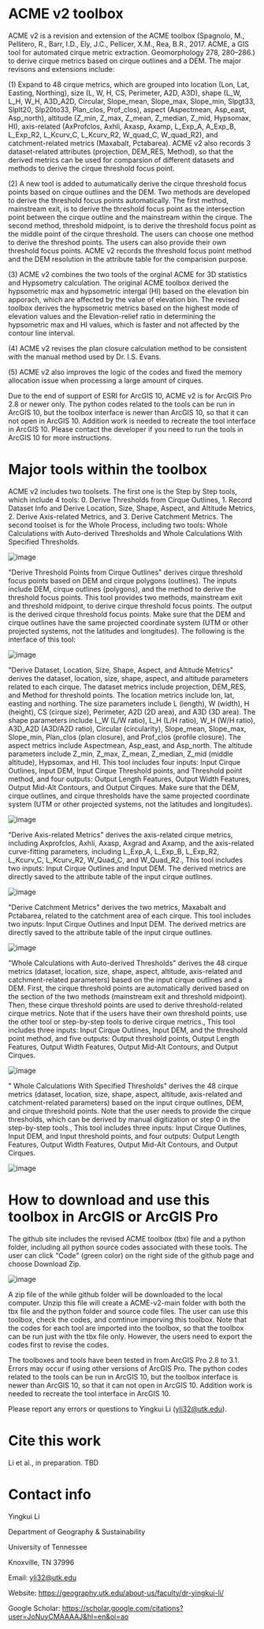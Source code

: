 # ACME v2 toolbox
ACME v2 is a revision and extension of the ACME toolbox (Spagnolo, M., Pellitero, R., Barr, I.D., Ely, J.C., Pellicer, X.M., Rea, B.R., 2017. ACME, a GIS tool for automated cirque metric extraction. Geomorphology 278, 280–286.) to derive cirque metrics based on cirque outlines and a DEM. The major revisons and extensions include:

(1) Expand to 48 cirque metrics, which are grouped into location (Lon, Lat, Easting, Northing), size (L, W, H, CS, Perimeter, A2D, A3D), shape (L_W, L_H, W_H, A3D_A2D, Circular, Slope_mean, Slope_max, Slope_min, Slpgt33, Slplt20, Slp20to33, Plan_clos, Prof_clos), aspect (Aspectmean, Asp_east, Asp_north), altitude (Z_min, Z_max, Z_mean, Z_median, Z_mid, Hypsomax, HI), axis-related (AxProfclos, Axhli, Axasp, Axamp, L_Exp_A, A_Exp_B, L_Exp_R2, L_Kcurv_C, L_Kcurv_R2, W_quad_C, W_quad_R2), and catchment-related metrics (Maxabalt, Pctabarea). ACME v2 also records 3 dataset-related attributes (projection, DEM_RES, Method), so that the derived metrics can be used for comparsion of different datasets and methods to derive the cirque threshold focus point.  

(2) A new tool is added to autumatically derive the cirque threshold focus points based on cirque outlines and the DEM. Two methods are developed to derive the threshold focus points automatically. The first method, mainstream exit, is to derive the threshold focus point as the intersection point between the cirque outline and the mainstream within the cirque. The second method, threshold midpoint, is to derive the threshold focus point as the middle point of the cirque threshold. The users can choose one method to derive the threshod points. The users can also provide their own threshold focus points. ACME v2 records the threshold focus point method and the DEM resolution in the attribute table for the comparision purpose.
  
(3) ACME v2 combines the two tools of the orginal ACME for 3D statistics and Hypsometry calculation. The original ACME toolbox derived the hypsometric max and hypsometric intergal (HI) based on the elevation bin
apporach, which are affected by the value of elevation bin. The revised toolbox derives the hypsometric metrics based on the highest mode of elevation values and the Elevation-relief ratio 
in determining the hypsometric max and HI values, which is faster and not affected by the contour line interval.

(4) ACME v2 revises the plan closure calculation method to be consistent with the manual method used by Dr. I.S. Evans.

(5) ACME v2 also improves the logic of the codes and fixed the memory allocation issue when processing a large amount of cirques.

Due to the end of support of ESRI for ArcGIS 10, ACME v2 is for ArcGIS Pro 2.8 or newer only. The python codes related to the tools can be run in ArcGIS 10, but the toolbox interface is newer than ArcGIS 10, so that it can not open in ArcGIS 10. Addition work is needed to recreate the tool interface in ArcGIS 10. Please contact the developer if you need to run the tools in ArcGIS 10 for more instructions.

# Major tools within the toolbox
ACME v2 includes two toolsets. The first one is the Step by Step tools, which include 4 tools: 0. Derive Thresholds from Cirque Outlines, 1. Record Dataset Info and Derive Location, Size, Shape, Aspect, and Altitude Metrics, 2. Derive Axis-related Metrics, and 3. Derive Catchment Metrics. The second toolset is for the Whole Process, including two tools: Whole Calculations with Auto-derived Thresholds and Whole Calculations With Specified Thresholds.

![image](https://github.com/yingkui2003/ACME-v2/assets/24683137/0187cfea-ef77-43a3-b2ed-248abd4ba4db)


"Derive Threshold Points from Cirque Outlines" derives cirque threshold focus points based on DEM and cirque polygons (outlines). The inputs include DEM, cirque outlines (polygons), and the method to derive the threshold focus points. This tool provides two methods, mainstream exit and threshold midpoint, to derive cirque threshold focus points. The output is the derived cirque threshold focus points. Make sure that the DEM and cirque outlines have the same projected coordinate system (UTM or other projected systems, not the latitudes and longitudes). The following is the interface of this tool:

![image](https://github.com/yingkui2003/ACME-v2/assets/24683137/1dd0d969-6210-4e62-8772-2251ae76faaa)




"Derive Dataset, Location, Size, Shape, Aspect, and Altitude Metrics" derives the dataset, location, size, shape, aspect, and altitude parameters related to each cirque. The dataset metrics include projection, DEM_RES, and Method for threshold points. The location metrics include lon, lat, easting and northing. The size parameters include L (length), W (width), H (height), CS (cirque size), Perimeter, A2D (2D area), and A3D (3D area). The shape parameters include L_W (L/W ratio), L_H (L/H ratio), W_H (W/H ratio), A3D_A2D (A3D/A2D ratio), Circular (circularity), Slope_mean, Slope_max, Slope_min, Plan_clos (plan closure), and Prof_clos (profile closure). The aspect metrics include Aspectmean, Asp_east, and Asp_north. The altitude parameters include Z_min, Z_max, Z_mean, Z_median, Z_mid (middle altitude), Hypsomax, and HI. This tool includes four inputs: Input Cirque Outlines, Input DEM, Input Cirque Threshold points, and Threshold point method, and four outputs: Output Length Features, Output Width Features, Output Mid-Alt Contours, and Output Cirques. Make sure that the DEM, cirque outlines, and cirque thresholds have the same projected coordinate system (UTM or other projected systems, not the latitudes and longitudes).

![image](https://github.com/yingkui2003/ACME-v2/assets/24683137/1ace55de-07bc-4e54-89d1-302fd95a4415)




"Derive Axis-related Metrics" derives the axis-related cirque metrics, including Axprofclos, Axhli, Axasp, Axgrad and Axamp, and the axis-related curve-fitting parameters, including L_Exp_A, L_Exp_B, L_Exp_R2, L_Kcurv_C, L_Kcurv_R2, W_Quad_C, and W_Quad_R2., This tool includes two inputs: Input Cirque Outlines and Input DEM. The derived metrics are directly saved to the attribute table of the input cirque outlines. 

![image](https://github.com/yingkui2003/ACME-v2/assets/24683137/ece441b1-b950-4d9c-8ef7-521a781c7382)

"Derive Catchment Metrics" derives the two metrics, Maxabalt and Pctabarea, related to the catchment area of each cirque. This tool includes two inputs: Input Cirque Outlines and Input DEM. The derived metrics are directly saved to the attribute table of the input cirque outlines.

![image](https://github.com/yingkui2003/ACME-v2/assets/24683137/526a70f2-1f75-4455-bd46-774fce21c0b5)


"Whole Calculations with Auto-derived Thresholds" derives the 48 cirque metrics (dataset, location, size, shape, aspect, altitude, axis-related and catchment-related parameters) based on the input cirque outlines and a DEM. First, the cirque threshold points are automatically derived based on the section of the two methods (mainstream exit and threshold midpoint). Then, these cirque threshold points are used to derive threshold-related cirque metrics. Note that if the users have their own threshold points, use the other tool or step-by-step tools to derive cirque metrics., This tool includes three inputs: Input Cirque Outlines, Input DEM, and the threshold point method, and five outputs: Output threshold points, Output Length Features, Output Width Features, Output Mid-Alt Contours, and Output Cirques.

![image](https://github.com/yingkui2003/ACME-v2/assets/24683137/26a0a2ee-0be5-4570-a3a7-7b42444bd9a3)

" Whole Calculations With Specified Thresholds" derives the 48 cirque metrics (dataset, location, size, shape, aspect, altitude, axis-related and catchment-related parameters) based on the input cirque outlines, DEM, and cirque threshold points. Note that the user needs to provide the cirque thresholds, which can be derived by manual digitization or step 0 in the step-by-step tools., This tool includes three inputs: Input Cirque Outlines, Input DEM, and Input threshold points, and four outputs: Output Length Features, Output Width Features, Output Mid-Alt Contours, and Output Cirques.

![image](https://github.com/yingkui2003/ACME-v2/assets/24683137/47e071a1-d740-411e-9df6-b8172d8f65aa)


# How to download and use this toolbox in ArcGIS or ArcGIS Pro
The github site includes the revised ACME toolbox (tbx) file and a python folder, including all python source codes associated with these tools. The user can click "Code" (green color) on the right side of the github page and choose Download Zip.

![image](https://github.com/yingkui2003/ACME-v2/assets/24683137/41865bc2-f44f-4fa9-800d-2bd5f212fe35)

A zip file of the while github folder will be downloaded to the local computer. Unzip this file will create a ACME-v2-main folder with both the tbx file and the python folder and source code files. The user can use this toolbox, check the codes, and comtinue imporving this toolbox. Note that the codes for each tool are imported into the toolbox, so that the toolbox can be run just with the tbx file only. However, the users need to export the codes first to revise the codes. 

The toolboxes and tools have been tested in from ArcGIS Pro 2.8 to 3.1. Errors may occur if using other versions of ArcGIS Pro. The python codes related to the tools can be run in ArcGIS 10, but the toolbox interface is newer than ArcGIS 10, so that it can not open in ArcGIS 10. Addition work is needed to recreate the tool interface in ArcGIS 10. 

Please report any errors or questions to Yingkui Li (yli32@utk.edu).

# Cite this work
Li et al., in preparation. TBD

# Contact info
Yingkui Li

Department of Geography & Sustainability

University of Tennessee

Knoxville, TN 37996

Email: yli32@utk.edu

Website: https://geography.utk.edu/about-us/faculty/dr-yingkui-li/

Google Scholar: https://scholar.google.com/citations?user=JoNuyCMAAAAJ&hl=en&oi=ao
